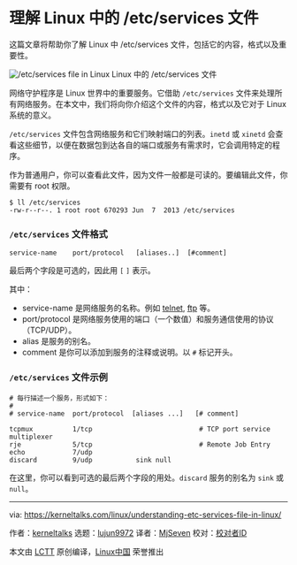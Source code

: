 [#]: collector: (lujun9972)
[#]: translator: (MjSeven)
[#]: reviewer: ( )
[#]: publisher: ( )
[#]: url: ( )
[#]: subject: (Understanding /etc/services file in Linux)
[#]: via: (https://kerneltalks.com/linux/understanding-etc-services-file-in-linux/)
[#]: author: (kerneltalks https://kerneltalks.com)

理解 Linux 中的 /etc/services 文件
======

这篇文章将帮助你了解 Linux 中 /etc/services 文件，包括它的内容，格式以及重要性。

![/etc/services file in Linux][1]
Linux 中的 /etc/services 文件

网络守护程序是 Linux 世界中的重要服务。它借助 `/etc/services` 文件来处理所有网络服务。在本文中，我们将向你介绍这个文件的内容，格式以及它对于 Linux 系统的意义。

`/etc/services` 文件包含网络服务和它们映射端口的列表。`inetd` 或 `xinetd` 会查看这些细节，以便在数据包到达各自的端口或服务有需求时，它会调用特定的程序。

作为普通用户，你可以查看此文件，因为文件一般都是可读的。要编辑此文件，你需要有 root 权限。

```
$ ll /etc/services
-rw-r--r--. 1 root root 670293 Jun  7  2013 /etc/services
```

### `/etc/services` 文件格式

```
service-name    port/protocol   [aliases..]  [#comment]
```

最后两个字段是可选的，因此用 `[` `]` 表示。

其中：

 * service-name 是网络服务的名称。例如 [telnet][2], [ftp][3] 等。
 * port/protocol 是网络服务使用的端口（一个数值）和服务通信使用的协议（TCP/UDP）。
 * alias 是服务的别名。
 * comment 是你可以添加到服务的注释或说明。以 `#` 标记开头。

### `/etc/services` 文件示例

```
# 每行描述一个服务，形式如下：
#
# service-name  port/protocol  [aliases ...]   [# comment]

tcpmux          1/tcp                           # TCP port service multiplexer
rje             5/tcp                           # Remote Job Entry
echo            7/udp
discard         9/udp           sink null
```

在这里，你可以看到可选的最后两个字段的用处。`discard` 服务的别名为 `sink` 或 `null`。

--------------------------------------------------------------------------------

via: https://kerneltalks.com/linux/understanding-etc-services-file-in-linux/

作者：[kerneltalks][a]
选题：[lujun9972][b]
译者：[MjSeven](https://github.com/MjSeven)
校对：[校对者ID](https://github.com/校对者ID)

本文由 [LCTT](https://github.com/LCTT/TranslateProject) 原创编译，[Linux中国](https://linux.cn/) 荣誉推出

[a]: https://kerneltalks.com
[b]: https://github.com/lujun9972
[1]: https://i2.wp.com/kerneltalks.com/wp-content/uploads/2019/01/undestanding-etc-service-file-in-linux.png?ssl=1
[2]: https://kerneltalks.com/config/configure-telnet-server-linux/
[3]: https://kerneltalks.com/config/ftp-server-configuration-steps-rhel-6/
